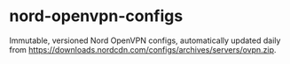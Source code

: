 # nord-openvpn-configs

Immutable, versioned Nord OpenVPN configs, automatically updated daily from https://downloads.nordcdn.com/configs/archives/servers/ovpn.zip.
